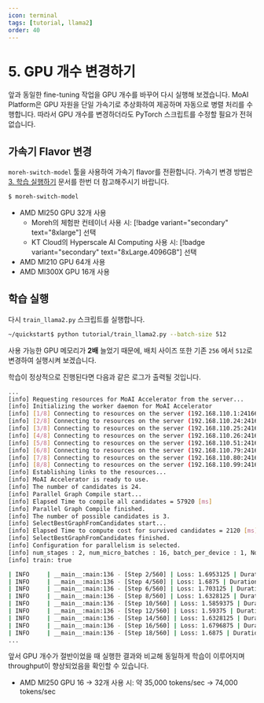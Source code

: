 ```yaml
---
icon: terminal
tags: [tutorial, llama2]
order: 40
---
```


# 5. GPU 개수 변경하기

앞과 동일한 fine-tuning 작업을 GPU 개수를 바꾸어 다시 실행해 보겠습니다. MoAI Platform은 GPU 자원을 단일 가속기로 추상화하여 제공하며 자동으로 병렬 처리를 수행합니다. 따라서 GPU 개수를 변경하더라도 PyTorch 스크립트를 수정할 필요가 전혀 없습니다.

## 가속기 Flavor 변경

`moreh-switch-model` 툴을 사용하여 가속기 flavor를 전환합니다. 가속기 변경 방법은 [3. 학습 실행하기](3_학습_실행하기.md) 문서를 한번 더 참고해주시기 바랍니다.

```bash
$ moreh-switch-model
```

- AMD MI250 GPU 32개 사용
    - Moreh의 체험판 컨테이너 사용 시: [!badge variant="secondary" text="8xlarge"] 선택
    - KT Cloud의 Hyperscale AI Computing 사용 시: [!badge variant="secondary" text="8xLarge.4096GB"] 선택
- AMD MI210 GPU 64개 사용
- AMD MI300X GPU 16개 사용

## 학습 실행

다시 `train_llama2.py` 스크립트를 실행합니다.

```bash
~/quickstart$ python tutorial/train_llama2.py --batch-size 512
```

사용 가능한 GPU 메모리가 **2배** 늘었기 때문에, 배치 사이즈 또한 기존 `256` 에서 `512`로 변경하여 실행시켜 보겠습니다. 

학습이 정상적으로 진행된다면 다음과 같은 로그가 출력될 것입니다.

```bash
...
[info] Requesting resources for MoAI Accelerator from the server...
[info] Initializing the worker daemon for MoAI Accelerator
[info] [1/8] Connecting to resources on the server (192.168.110.1:24166)...
[info] [2/8] Connecting to resources on the server (192.168.110.24:24166)...
[info] [3/8] Connecting to resources on the server (192.168.110.25:24166)...
[info] [4/8] Connecting to resources on the server (192.168.110.26:24166)...
[info] [5/8] Connecting to resources on the server (192.168.110.51:24166)...
[info] [6/8] Connecting to resources on the server (192.168.110.79:24166)...
[info] [7/8] Connecting to resources on the server (192.168.110.80:24166)...
[info] [8/8] Connecting to resources on the server (192.168.110.99:24166)...
[info] Establishing links to the resources...
[info] MoAI Accelerator is ready to use.
[info] The number of candidates is 24.
[info] Parallel Graph Compile start...
[info] Elapsed Time to compile all candidates = 57920 [ms]
[info] Parallel Graph Compile finished.
[info] The number of possible candidates is 3.
[info] SelectBestGraphFromCandidates start...
[info] Elapsed Time to compute cost for survived candidates = 2120 [ms]
[info] SelectBestGraphFromCandidates finished.
[info] Configuration for parallelism is selected.
[info] num_stages : 2, num_micro_batches : 16, batch_per_device : 1, No TP, recomputation : true, distribute_param : true
[info] train: true

| INFO     | __main__:main:136 - [Step 2/560] | Loss: 1.6953125 | Duration: 15.12 | Throughput: 69337.98 tokens/sec
| INFO     | __main__:main:136 - [Step 4/560] | Loss: 1.6875 | Duration: 15.93 | Throughput: 65842.99 tokens/sec
| INFO     | __main__:main:136 - [Step 6/560] | Loss: 1.703125 | Duration: 15.73 | Throughput: 66656.28 tokens/sec
| INFO     | __main__:main:136 - [Step 8/560] | Loss: 1.6328125 | Duration: 15.36 | Throughput: 68263.53 tokens/sec
| INFO     | __main__:main:136 - [Step 10/560] | Loss: 1.5859375 | Duration: 12.78 | Throughput: 82040.81 tokens/sec
| INFO     | __main__:main:136 - [Step 12/560] | Loss: 1.59375 | Duration: 13.00 | Throughput: 80657.85 tokens/sec
| INFO     | __main__:main:136 - [Step 14/560] | Loss: 1.6328125 | Duration: 12.65 | Throughput: 82906.48 tokens/sec
| INFO     | __main__:main:136 - [Step 16/560] | Loss: 1.6796875 | Duration: 14.94 | Throughput: 70195.58 tokens/sec
| INFO     | __main__:main:136 - [Step 18/560] | Loss: 1.6875 | Duration: 13.01 | Throughput: 80607.34 tokens/sec
...
```

앞서 GPU 개수가 절반이었을 때 실행한 결과와 비교해 동일하게 학습이 이루어지며 throughput이 향상되었음을 확인할 수 있습니다.

- AMD MI250 GPU 16 → 32개 사용 시: 약 35,000 tokens/sec → 74,000 tokens/sec
